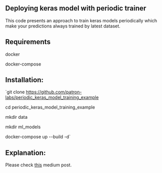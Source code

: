 ## Deploying keras model with periodic trainer

This code presents an approach to train keras models periodically which make your predictions always trained by latest dataset.

## Requirements

docker 

docker-compose

## Installation:

`git clone https://github.com/patron-labs/periodic_keras_model_training_example

cd periodic_keras_model_training_example

mkdir data

mkdir ml_models

docker-compose up --build -d`

## Explanation:

Please check [this](https://medium.com/patron-ai/deploying-keras-model-to-production-by-periodic-training-37842eb8e84e) medium post. 
